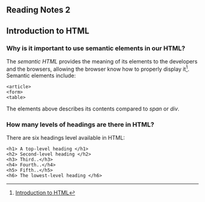 ## Reading Notes 2

## Introduction to HTML

### Why is it important to use semantic elements in our HTML?

The *semantic HTML* provides the meaning of its elements to the developers and the browsers, allowing the browser know how to properly display it[^1]. Semantic elements include:

```
<article>
<form>
<table>

```

The elements above describes its contents compared to *span* or *div*.

### How many levels of headings are there in HTML?

There are six headings level available in HTML:

```
<h1> A top-level heading </h1>
<h2> Second-level heading </h2>
<h3> Third..</h3>
<h4> Fourth..</h4>
<h5> Fifth..</h5>
<h6> The lowest-level heading </h6>
```

[^1]: [Introduction to HTML](https://developer.mozilla.org/en-US/docs/Learn/HTML/Introduction_to_HTML)
[^2]: 

